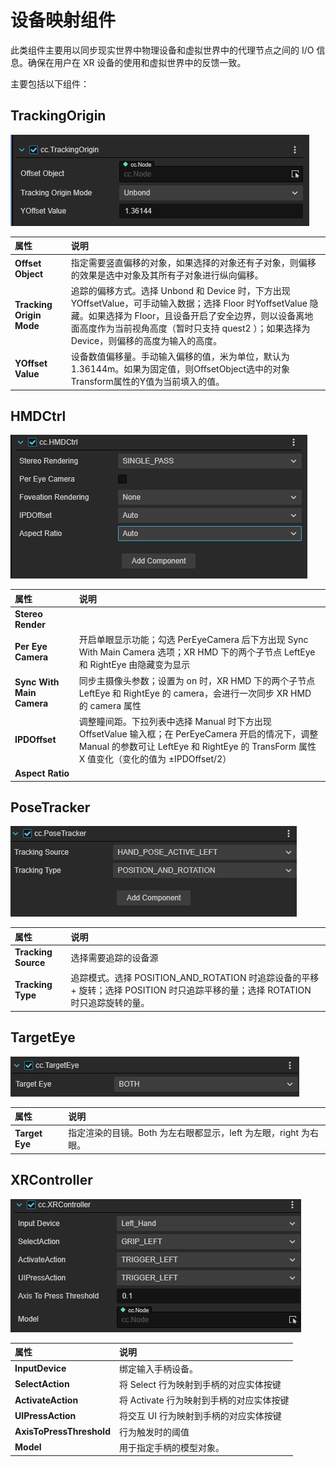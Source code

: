 # 设备映射组件

此类组件主要用以同步现实世界中物理设备和虚拟世界中的代理节点之间的 I/O 信息。确保在用户在 XR 设备的使用和虚拟世界中的反馈一致。

主要包括以下组件：

## TrackingOrigin

![tracking-origin.png](component/tracking-origin.png)

| 属性 | 说明 |
| :--- | :--- |
| **Offset Object**        | 指定需要竖直偏移的对象，如果选择的对象还有子对象，则偏移的效果是选中对象及其所有子对象进行纵向偏移。 |
| **Tracking Origin Mode** | 追踪的偏移方式。选择 Unbond 和 Device 时，下方出现 YOffsetValue，可手动输入数据；选择 Floor 时YoffsetValue 隐藏。如果选择为 Floor，且设备开启了安全边界，则以设备离地面高度作为当前视角高度（暂时只支持 quest2 ）；如果选择为Device，则偏移的高度为输入的高度。 |
| **YOffset Value**        | 设备数值偏移量。手动输入偏移的值，米为单位，默认为1.36144m。如果为固定值，则OffsetObject选中的对象Transform属性的Y值为当前填入的值。 |

## HMDCtrl

![hmdctrl](component/hdmctrl.png)

| 属性 | 说明 |
| :--- | :--- |
| **Stereo Render** |  |
| **Per Eye Camera** | 开启单眼显示功能；勾选 PerEyeCamera 后下方出现 Sync With Main Camera 选项；XR HMD 下的两个子节点 LeftEye 和 RightEye 由隐藏变为显示 |
| **Sync With Main Camera** | 同步主摄像头参数；设置为 on 时，XR HMD 下的两个子节点 LeftEye 和 RightEye 的 camera，会进行一次同步 XR HMD 的 camera 属性 |
| **IPDOffset** | 调整瞳间距。下拉列表中选择 Manual 时下方出现 OffsetValue 输入框；在 PerEyeCamera 开启的情况下，调整 Manual 的参数可让 LeftEye 和 RightEye 的 TransForm 属性 X 值变化（变化的值为 ±IPDOffset/2） |
| **Aspect Ratio** |  |

## PoseTracker

![pose-tracker](component/pose-tracker.png)

| 属性 | 说明 |
| :--- | :--- |
| **Tracking Source** | 选择需要追踪的设备源 |
| **Tracking Type**   | 追踪模式。选择 POSITION_AND_ROTATION 时追踪设备的平移 + 旋转；选择 POSITION 时只追踪平移的量；选择 ROTATION 时只追踪旋转的量。 |

## TargetEye

![target-eye](component/target-eye.png)

| 属性 | 说明 |
| :--- | :--- |
| **Target Eye** | 指定渲染的目镜。Both 为左右眼都显示，left 为左眼，right 为右眼。|

## XRController

![xrcontroller](component/xrcontroller.png)

| 属性 | 说明 |
| :--- | :--- |
| **InputDevice**           | 绑定输入手柄设备。|
| **SelectAction**          | 将 Select 行为映射到手柄的对应实体按键 |
| **ActivateAction**        | 将 Activate 行为映射到手柄的对应实体按键 |
| **UIPressAction**         | 将交互 UI 行为映射到手柄的对应实体按键 |
| **AxisToPressThreshold**  | 行为触发时的阈值 |
| **Model**                 | 用于指定手柄的模型对象。|

<!-- ## 组件介绍

| 组件名称 | 属性名称 | 属性说明 |
| :--- | :--- | :--- |
| cc.TrackingOrigin     | Offset Object | 指定需要竖直偏移的对象，如果选择的对象还有子对象，则偏移的效果是选中对象及其所有子对象进行纵向偏移。                       |
| Tracking Origin Mode  | 追踪的偏移方式。选择Unbond和Device时，下方出现YOffsetValue，可手动输入数据；选择Floor时YoffsetValue隐藏。如果选择为Floor，且设备开启了安全边界，则以设备离地面高度作为当前视角高度（暂时只支持quest2）；如果选择为Device，则偏移的高度为输入的高度。 |
| YOffset Value         | 设备数值偏移量。手动输入偏移的值，米为单位，默认为1.36144m。如果为固定值，则OffsetObject选中的对象Transform属性的Y值为当前填入的值。                                                                                                                 |
| cc.HMDCtrl            | Per Eye Camera | 开启单眼显示功能；勾选PerEyeCamera后下方出现Sync With Main Camera选项；XR HMD下的两个子节点LeftEye和RightEye由隐藏变为显示 |
| Sync With Main Camera | 同步主摄像头参数；设置为on时，XR HMD下的两个子节点LeftEye和RightEye的camera，会进行一次同步XR HMD的camera属性 |
| IPDOffset             | 调整瞳间距。下拉列表中选择Manual时下方出现OffsetValue输入框；在PerEyeCamera开启的情况下，调整Manual的参数可让LeftEye和RightEye的TransForm属性X值变化（变化的值为±IPDOffset/2） |
| cc.PoseTracker        | Tracking Source | 选择需要追踪的设备源                                                                                                       |
| Tracking Type         | 追踪模式。选择POSITION_AND_ROTATION时追踪设备的平移+旋转；选择POSITION时只追踪平移的量；选择ROTATION时只追踪旋转的量。 |
| cc.TargetEye          | Target Eye | 指定渲染的目镜。Both为左右眼都显示，left为左眼，right为右眼。                                                              |
| cc.XRController       | InputDevice | 绑定输入手柄设备。                                                                                                         |
| SelectAction          | 将Select行为映射到手柄的对应实体按键 |
| ActivateAction        | 将Activate行为映射到手柄的对应实体按键 |
| UIPressAction         | 将交互UI行为映射到手柄的对应实体按键 |
| AxisToPressThreshold  | 行为触发时的阈值 |
| Model                 | 用于指定手柄的模型对象。                                                                                                                                                                                                                             | -->
